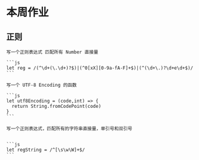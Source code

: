 # 本周作业

## 正则

    写一个正则表达式 匹配所有 Number 直接量

    ```js
    let reg = /(^\d+(\.\d+)?$)|(^0[xX][0-9a-fA-F]+$)|(^(\d+\.)?\d+e\d+$)/
    ```

    写一个 UTF-8 Encoding 的函数

    ```js
    let utf8Encoding = (code,int) => {
      return String.fromCodePoint(code)
    }
    ```

    写一个正则表达式，匹配所有的字符串直接量，单引号和双引号


    ```js
    let regString = /^[\s\w\W]+$/
    ```
